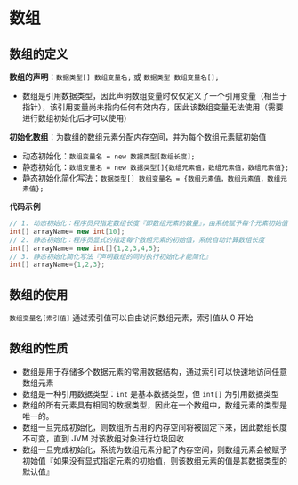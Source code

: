 # 数组

## 数组的定义

**数组的声明**：`数据类型[] 数组变量名;` 或 `数据类型 数组变量名[];`

- 数组是引用数据类型，因此声明数组变量时仅仅定义了一个引用变量（相当于指针），该引用变量尚未指向任何有效内存，因此该数组变量无法使用（需要进行数组初始化后才可以使用)

**初始化数组**：为数组的数组元素分配内存空间，并为每个数组元素赋初始值

- 动态初始化：`数组变量名 = new 数据类型[数组长度];`
- 静态初始化：`数组变量名 = new 数据类型[]{数组元素值，数组元素值，数组元素值};`
- 静态初始化简化写法：`数据类型[] 数组变量名 = {数组元素值，数组元素值，数组元素值};`

**代码示例**

```java
// 1. 动态初始化：程序员只指定数组长度『即数组元素的数量』，由系统赋予每个元素初始值 (相应数据类型的默认值)
int[] arrayName= new int[10];
// 2. 静态初始化：程序员显式的指定每个数组元素的初始值，系统自动计算数组长度
int[] arrayName= new int[]{1,2,3,4,5};
// 3. 静态初始化简化写法『声明数组的同时执行初始化才能简化』
int[] arrayName={1,2,3};
```

## 数组的使用

`数组变量名[索引值]` 通过索引值可以自由访问数组元素，索引值从 0 开始

## 数组的性质

- 数组是用于存储多个数据元素的常用数据结构，通过索引可以快速地访问任意数组元素
- 数组是一种引用数据类型：`int` 是基本数据类型，但 `int[]` 为引用数据类型
- 数组的所有元素具有相同的数据类型，因此在一个数组中，数组元素的类型是唯一的。
- 数组一旦完成初始化，则数组所占用的内存空间将被固定下来，因此数组长度不可变，直到 JVM 对该数组对象进行垃圾回收
- 数组一旦完成初始化，系统为数组元素分配了内存空间，则数组元素会被赋予初始值『如果没有显式指定元素的初始值，则该数组元素的值是其数据类型的默认值』
